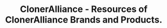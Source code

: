 ---
title: ClonerAlliance - Resources of ClonerAlliance Brands and Products.
metaItems:
  - name: description
    content: Assets, Brochures, Documents are included in ClonerAlliance Recources.
  - name: keywords
    content: cloneralliance, video, recorder, capture, hdmi, software, 4k, live stream
breadcrumb: Example
jumbotronAreasTop:
  - name: area top
    template: overlay
    overlayBody: # template 样式为 overlay 时有效 , 设置内容区样式
      template: half
      postion: down
      height: 60 #单位是百分比  
    imageUrl: resource_banner.jpg
    height: 700
    title: Resource
    titleClass: font-size-xxl
    text: Get to know our business more
    additionClass: text-center
    bgStyle:
      color: dark
      positionY: 50 #单位是百分比
describeText: Resource center plays an important part in improving access to information. A resource center collects and organizes materials such as our brand assets, business instructions, frequently asked questions about our company and more that you might want to know, which are useful to our partners.

resource:
  name: resource
  bgStyle: 
    color: white
  contents:
    - name: brand asset
      template: image
      title: Brand asset
      iconImage: resource_brand_ico.png
      type: image
      lists:
        - imageUrl: brand/ca-logo-square-w.png
          thumb: thumbs/ca-logo-square-w.png
          title: ClonerAlliance Logo Square (White)
        - imageUrl: brand/ca-logo-square-b.png
          thumb: thumbs/ca-logo-square-b.png
          title: ClonerAlliance Logo Square (Black)
        - imageUrl: brand/ca-logo-rectangle-w.png
          thumb: thumbs/ca-logo-rectangle-w.png
          title: ClonerAlliance Logo Rectangle (White)
        - imageUrl: brand/ca-logo-rectangle-b.png
          thumb: thumbs/ca-logo-rectangle-b.png
          title: ClonerAlliance Logo Rectangle (Black)
#        - imageUrl: brand/hdml-logo-w.png
#          thumb: thumbs/hdml-logo-w.png
#          title: HDML Logo (White) 
#        - imageUrl: brand/hdml-logo-b.png
#          thumb: thumbs/hdml-logo-b.png
#          title: HDML Logo (Black)                     
    - name: brochures
      template: download
      title: Brochures
      type: download
      iconImage: resource_brochures_ico.png
      lists:
        - manualUrl: ca-1090f4p_product_brochure_v1.0.pdf
          imageUrl: thumbs/ca-1090f4p_product_brochure_v1.0.jpg
          title: ClonerAlliance Flint 4KP Plus Brochure         
        - manualUrl: ca-10804kc_product_brochure_v1.0.pdf
          imageUrl: thumbs/ca-10804kc_product_brochure_v1.0.jpg
          title: ClonerAlliance Chert 4KC Brochure     
    - name: resource faq
      template: list
      title: FAQ
      iconImage: resource_faq_ico.png
      lists:
        - title: My TV has a black screen or "Och!Something Wrong!" message when using ClonerAlliance Box Evolve.
          kbUrl: hdmicloner-box-evolve-faq/technical-faq/black_screen_tips_evolve
        - title: My TV has a black screen when using ClonerAlliance Box.
          kbUrl: hdmicloner-box-evolve-faq/technical-faq/black_screen_tips_evolve
        - title: How to upgrade the firmware of ClonerAlliance Box Evolve?
          kbUrl: hdmicloner-box-evolve-faq/technical-faq/black_screen_tips_evolve  
        - title: My TV has a black screen when using ClonerAlliance Box.
          kbUrl: hdmicloner-box-evolve-faq/technical-faq/black_screen_tips_evolve
        - title: How to upgrade the firmware of ClonerAlliance Box Evolve?
          kbUrl: hdmicloner-box-evolve-faq/technical-faq/black_screen_tips_evolve 
    - name: resource documents
      #template: list
      #title: Documents
      #iconImage: resource_doc_ico.png
      #lists:
        #- title: ClonerAlliance Box Pro Marketing Document
          #manualUrl: ca-998p_marketing_stuff.pdf
        #- title: ClonerAlliance Box Evolve Marketing Document
          #manualUrl: ca-1180e_marketing_stuff.pdf
        #- title: ClonerAlliance Flint 4KP Marketing Document
          #manualUrl: ca-1080f4p_marketing_stuff.pdf
          
---